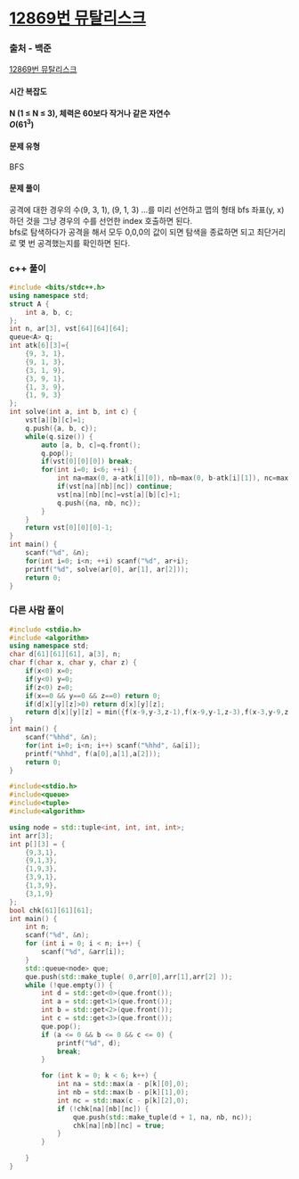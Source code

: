 # [12869번 뮤탈리스크](https://www.acmicpc.net/problem/12869)

### 출처 - 백준
[12869번 뮤탈리스크](https://www.acmicpc.net/problem/12869)

#### 시간 복잡도
**N (1 ≤ N ≤ 3), 체력은 60보다 작거나 같은 자연수**  
**$`O(61^3)`$**

#### 문제 유형
BFS

#### 문제 풀이
공격에 대한 경우의 수(9, 3, 1), (9, 1, 3) ...를 미리 선언하고 맵의 형태 bfs 좌표(y, x) 하던 것을 그냥 경우의 수를 선언한 index 호출하면 된다.  
bfs로 탐색하다가 공격을 해서 모두 0,0,0의 값이 되면 탐색을 종료하면 되고 최단거리로 몇 번 공격했는지를 확인하면 된다.

### c++ 풀이
```c++
#include <bits/stdc++.h>
using namespace std;
struct A {
    int a, b, c;
};
int n, ar[3], vst[64][64][64];
queue<A> q;
int atk[6][3]={
    {9, 3, 1},
    {9, 1, 3},
    {3, 1, 9},
    {3, 9, 1},
    {1, 3, 9},
    {1, 9, 3}
};
int solve(int a, int b, int c) {
    vst[a][b][c]=1;
    q.push({a, b, c});
    while(q.size()) {
        auto [a, b, c]=q.front();
        q.pop();
        if(vst[0][0][0]) break;
        for(int i=0; i<6; ++i) {
            int na=max(0, a-atk[i][0]), nb=max(0, b-atk[i][1]), nc=max(0, c-atk[i][2]);
            if(vst[na][nb][nc]) continue;
            vst[na][nb][nc]=vst[a][b][c]+1;
            q.push({na, nb, nc});
        }
    }
    return vst[0][0][0]-1;
}
int main() {
    scanf("%d", &n);
    for(int i=0; i<n; ++i) scanf("%d", ar+i);
    printf("%d", solve(ar[0], ar[1], ar[2]));
    return 0;
}
```

### 다른 사람 풀이
```c++
#include <stdio.h>
#include <algorithm>
using namespace std;
char d[61][61][61], a[3], n;
char f(char x, char y, char z) {
    if(x<0) x=0;
    if(y<0) y=0;
    if(z<0) z=0;
    if(x==0 && y==0 && z==0) return 0;
    if(d[x][y][z]>0) return d[x][y][z];
    return d[x][y][z] = min({f(x-9,y-3,z-1),f(x-9,y-1,z-3),f(x-3,y-9,z-1),f(x-3,y-1,z-9),f(x-1,y-3,z-9),f(x-1,y-9,z-3)})+1;
}
int main() {
    scanf("%hhd", &n);
    for(int i=0; i<n; i++) scanf("%hhd", &a[i]);
    printf("%hhd", f(a[0],a[1],a[2]));
    return 0;
}

```

```c++
#include<stdio.h>
#include<queue>
#include<tuple>
#include<algorithm>

using node = std::tuple<int, int, int, int>;
int arr[3];
int p[][3] = {
    {9,3,1},
    {9,1,3},
    {1,9,3},
    {3,9,1},
    {1,3,9},
    {3,1,9}
};
bool chk[61][61][61];
int main() {
    int n;
    scanf("%d", &n);
    for (int i = 0; i < n; i++) {
        scanf("%d", &arr[i]);
    }
    std::queue<node> que;
    que.push(std::make_tuple( 0,arr[0],arr[1],arr[2] ));
    while (!que.empty()) {
        int d = std::get<0>(que.front());
        int a = std::get<1>(que.front());
        int b = std::get<2>(que.front());
        int c = std::get<3>(que.front());
        que.pop();
        if (a <= 0 && b <= 0 && c <= 0) {
            printf("%d", d);
            break;
        }

        for (int k = 0; k < 6; k++) {
            int na = std::max(a - p[k][0],0);
            int nb = std::max(b - p[k][1],0);
            int nc = std::max(c - p[k][2],0);
            if (!chk[na][nb][nc]) {
                que.push(std::make_tuple(d + 1, na, nb, nc));
                chk[na][nb][nc] = true;
            }
        }

    }
}
```